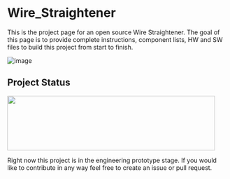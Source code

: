 # Wire_Straightener
This is the project page for an open source Wire Straightener. The goal of this page is to provide complete instructions, component lists, HW and SW files to build this project from start to finish.

![image](https://github.com/user-attachments/assets/926a7aa8-0597-4e77-ac56-cbefafe48348)



## Project Status

<img src="https://github.com/offbyfour/DC_Supply_5p5kW/assets/124545095/4eff57e3-ac06-48fe-8114-b59e78c0e51f" width="475" height="125" /> 

Right now this project is in the engineering prototype stage. If you would like to contribute in any way feel free to create an issue or pull request. 
